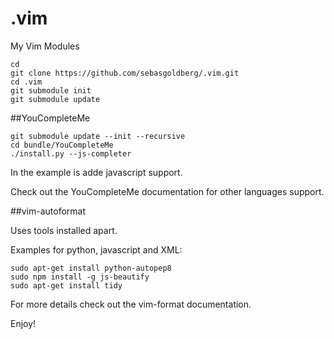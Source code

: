 # .vim
My Vim Modules

```
cd
git clone https://github.com/sebasgoldberg/.vim.git
cd .vim
git submodule init
git submodule update
```

##YouCompleteMe

```
git submodule update --init --recursive
cd bundle/YouCompleteMe
./install.py --js-completer
```

In the example is adde javascript support.

Check out the YouCompleteMe documentation for other languages support.

##vim-autoformat

Uses tools installed apart.

Examples for python, javascript and XML:

```
sudo apt-get install python-autopep8
sudo npm install -g js-beautify
sudo apt-get install tidy
```

For more details check out the vim-format documentation.

Enjoy!
